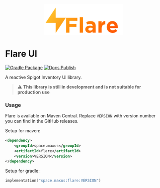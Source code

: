 <!--suppress HtmlDeprecatedAttribute -->
<p align="center">
    <img src="./images/logo.svg" alt="Flare Logo" width="50%"/>
</p>

# Flare UI

[![Gradle Package](https://github.com/Maxuss/Flare/actions/workflows/gradle-publish.yml/badge.svg)](https://github.com/Maxuss/Flare/actions/workflows/gradle-publish.yml)
[![Docs Publish](https://github.com/Maxuss/Flare/actions/workflows/docs.yml/badge.svg)](https://github.com/Maxuss/Flare/actions/workflows/docs.yml)

A reactive Spigot Inventory UI library.

> :warning: **This library is still in development and is not suitable for production use**

### Usage

Flare is available on Maven Central. Replace `VERSION` with version number
you can find in the GitHub releases.

Setup for maven:
```xml
<dependency>
    <groupId>space.maxus</groupId>
    <artifactId>flare</artifactId>
    <version>VERSION</version>
</dependency>
```

Setup for gradle:

```kt
implementation("space.maxus:flare:VERSION")
```
